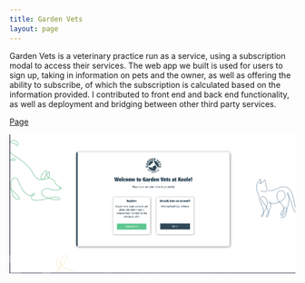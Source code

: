 ```yaml
---
title: Garden Vets
layout: page
---
```


Garden Vets is a veterinary practice run as a service, using a subscription modal to access their services. The web app
we built is used for users to sign up, taking in information on pets and the owner, as well as offering the ability to
subscribe, of which the subscription is calculated based on the information provided. I contributed to front end and
back end functionality, as well as deployment and bridging between other third party services.

[Page](https://app.gardenvets.com/)

![garden-vets](/assets/img/work/garden-vets/garden-vets.png)
